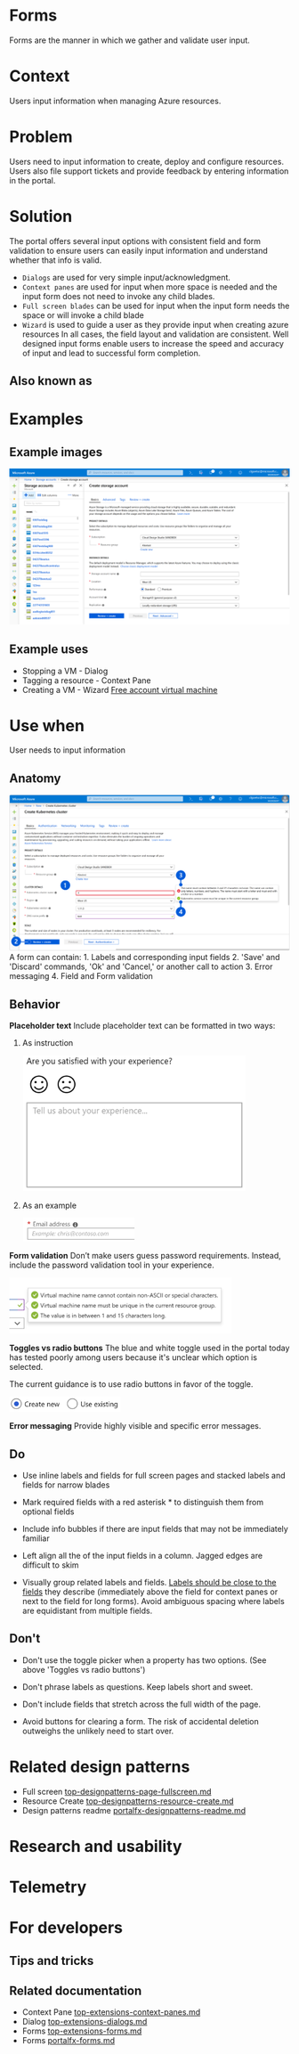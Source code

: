 ﻿# Forms
Forms are the manner in which we gather and validate user input.

# Context
Users input information when managing Azure resources.

# Problem
Users need to input information to create, deploy and configure resources.  Users also file support tickets and provide feedback by entering information in the portal.

# Solution
The portal offers several input options with consistent field and form validation to ensure users can easily input information and understand whether that info is valid.  
* `Dialogs` are used for very simple input/acknowledgment.  
* `Context panes` are used for input when more space is needed and the input form does not need to invoke any child blades.  
* `Full screen blades` can be used for input when the input form needs the space or will invoke a child blade
* `Wizard` is used to guide a user as they provide input when creating azure resources
In all cases, the field layout and validation are consistent.  Well designed input forms enable users to increase the speed and accuracy of input and lead to successful form completion.

## Also known as

# Examples

## Example images
<!-- TODO get example images of dialogs and context panes -->
<div style="max-width:800px">
<img alttext="Forms example" src="../media/top-designpatterns-page-forms/forms.png"  />
</div>

## Example uses
* Stopping a VM - Dialog 
* Tagging a resource - Context Pane
* Creating a VM - Wizard [Free account virtual machine](https://rc.portal.azure.com/#create/microsoft.freeaccountvirtualmachine)

# Use when
User needs to input information

## Anatomy
<!-- TODO get anatomy for dialog and context pane Use common numbers for elements -->
<div style="max-width:800px">
<img alttext="Form anatomy" src="../media/top-designpatterns-page-forms/form-anatomy.png"  />
</div>
A form can contain:
1. Labels and corresponding input fields
2. 'Save' and 'Discard' commands, 'Ok' and 'Cancel,' or another call to action
3. Error messaging
4. Field and Form validation

## Behavior


**Placeholder text**
Include placeholder text can be formatted in two ways:
1. As instruction
<div style="max-width:400px; margin-left:25px">
<img alttext="Placeholder instruction" src="../media/top-designpatterns-page-forms/placeholder_text.png"  />
</div>

2. As an example
<div style="max-width:200px; margin-left:25px">
<img alttext="Placeholder example" src="../media/top-designpatterns-page-forms/placeholder-email.png"  />
</div>

**Form validation**
Don’t make users guess password requirements. Instead, include the password validation tool in your experience.
<div style="max-width:400px">
<img alttext="Form validation" src="../media/top-designpatterns-page-forms/form-validation.png"  />
</div>

**Toggles vs radio buttons**
The blue and white toggle used in the portal today has tested poorly among users because it's unclear which option is selected.

The current guidance is to use radio buttons in favor of the toggle.
<div style="max-width:200px">
<img alttext="Radio control" src="../media/top-designpatterns-page-forms/radio-control.png"  />
</div>

**Error messaging**
Provide highly visible and specific error messages.

## Do
-   Use inline labels and fields for full screen pages and stacked labels and fields for narrow blades

-   Mark required fields with a red asterisk * to distinguish them from optional fields

-   Include info bubbles if there are input fields that may not be immediately familiar

-   Left align all the of the input fields in a column. Jagged edges are difficult to skim

-   Visually group related labels and fields. [Labels should be close to the fields](https://www.nngroup.com/articles/form-design-white-space/) they describe (immediately above the field for context panes or next to the field for long forms). Avoid ambiguous spacing where labels are equidistant from multiple fields.

## Don't 
-   Don't use the toggle picker when a property has two options. (See above 'Toggles vs radio buttons')

-   Don't phrase labels as questions. Keep labels short and sweet.

-   Don't include fields that stretch across the full width of the page.

-   Avoid buttons for clearing a form. The risk of accidental deletion outweighs the unlikely need to start over.


# Related design patterns
* Full screen [top-designpatterns-page-fullscreen.md](top-designpatterns-page-fullscreen.md)
* Resource Create [top-designpatterns-resource-create.md](top-designpatterns-resource-create.md)
* Design patterns readme [portalfx-designpatterns-readme.md](portalfx-designpatterns-readme.md)


# Research and usability

# Telemetry

# For developers

## Tips and tricks

## Related documentation
* Context Pane [top-extensions-context-panes.md](top-extensions-context-panes.md)
* Dialog [top-extensions-dialogs.md](top-extensions-dialogs.md)
* Forms [top-extensions-forms.md](top-extensions-forms.md)
* Forms [portalfx-forms.md](portalfx-forms.md)
